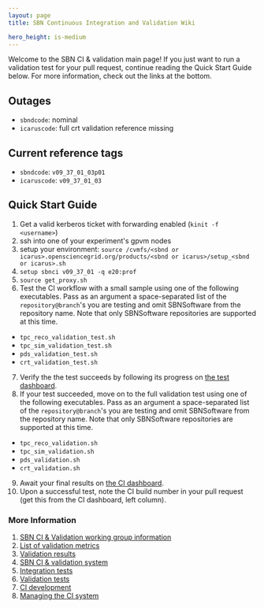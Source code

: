 ```yaml
---
layout: page
title: SBN Continuous Integration and Validation Wiki

hero_height: is-medium
---
```


Welcome to the SBN CI & validation main page! If you just want to run a validation test for your pull request, continue reading the Quick Start Guide below. For more information, check out the links at the bottom. 

## Outages
- `sbndcode`: nominal
- `icaruscode`: full crt validation reference missing

## Current reference tags
- `sbndcode`:    `v09_37_01_03p01`
- `icaruscode`:  `v09_37_01_03`

## Quick Start Guide
1. Get a valid kerberos ticket with forwarding enabled (`kinit -f <username>`)
2. ssh into one of your experiment's gpvm nodes
3. setup your environment: `source /cvmfs/<sbnd or icarus>.opensciencegrid.org/products/<sbnd or icarus>/setup_<sbnd or icarus>.sh`
4. `setup sbnci v09_37_01 -q e20:prof`
5. `source get_proxy.sh`
6. Test the CI workflow with a small sample using one of the following executables. Pass as an argument a space-separated list of the `repository@branch`'s you are testing and omit SBNSoftware from the repository name. Note that only SBNSoftware repositories are supported at this time.
-  `tpc_reco_validation_test.sh`
-  `tpc_sim_validation_test.sh`
-  `pds_validation_test.sh`
-  `crt_validation_test.sh`
7. Verify the the test succeeds by following its progress on [the test dashboard](https://dbweb9.fnal.gov:8443/TestCI/app/ns:sbnd/view_builds/index).
8. If your test succeeded, move on to the full validation test using one of the following executables. Pass as an argument a space-separated list of the `repository@branch`'s you are testing and omit SBNSoftware from the repository name. Note that only SBNSoftware repositories are supported at this time.
-  `tpc_reco_validation.sh`
-  `tpc_sim_validation.sh`
-  `pds_validation.sh`
-  `crt_validation.sh`
9. Await your final results on [the CI dashboard](https://dbweb8.fnal.gov:8443/LarCI/app/ns:sbnd/view_builds/index).
10. Upon a successful test, note the CI build number in your pull request (get this from the CI dashboard, left column).

### More Information
1. [SBN CI & Validation working group information](/sbn/sbnci_wiki/SBN_CI_Validation_group)
2. [List of validation metrics](/sbn/sbnci_wiki/CI_validation_metrics)
3. [Validation results](https://docs.google.com/spreadsheets/d/15rEeZ8xrf1LXR84cB7tLVJPEKxr8JYftXa69TUqqUNU/edit?usp=sharing)
4. [SBN CI & validation system](/sbn/sbnci_wiki/Continuous_integration)
5. [Integration tests](/sbn/sbnci_wiki/Integration_test_guide)
6. [Validation tests](/sbn/sbnci_wiki/CI_Validation)
7. [CI development](/sbn/sbnci_wiki/Developing_Validation_Tests)
8. [Managing the CI system](/sbn/sbnci_wiki/Managing_the_CI_Validation_System)


